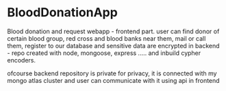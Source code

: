 # BloodDonationApp
Blood donation and request webapp - frontend part. user can find donor of certain blood group, red cross and blood banks near them, mail or call them, register to our database and sensitive data are encrypted in backend - repo created with node, mongoose, express ..... and inbuild cypher encoders.

ofcourse backend repository is private for privacy, it is connected with my mongo atlas cluster and user can communicate with it using api in frontend
